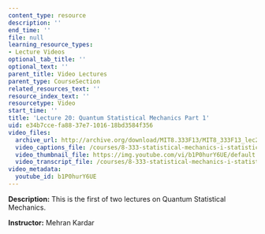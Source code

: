 ```yaml
---
content_type: resource
description: ''
end_time: ''
file: null
learning_resource_types:
- Lecture Videos
optional_tab_title: ''
optional_text: ''
parent_title: Video Lectures
parent_type: CourseSection
related_resources_text: ''
resource_index_text: ''
resourcetype: Video
start_time: ''
title: 'Lecture 20: Quantum Statistical Mechanics Part 1'
uid: e34b7cce-fa88-37e7-1016-18bd3584f356
video_files:
  archive_url: http://archive.org/download/MIT8.333F13/MIT8_333F13_lec20_300k.mp4
  video_captions_file: /courses/8-333-statistical-mechanics-i-statistical-mechanics-of-particles-fall-2013/91843e793c885f6db2ab298a92c27928_b1P0hurY6UE.vtt
  video_thumbnail_file: https://img.youtube.com/vi/b1P0hurY6UE/default.jpg
  video_transcript_file: /courses/8-333-statistical-mechanics-i-statistical-mechanics-of-particles-fall-2013/f38da5fe5bb800fb411f1c253ead20a0_b1P0hurY6UE.pdf
video_metadata:
  youtube_id: b1P0hurY6UE
---
```


**Description:** This is the first of two lectures on Quantum Statistical Mechanics.

**Instructor:** Mehran Kardar